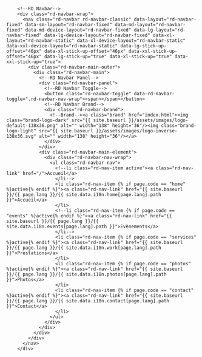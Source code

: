         <!--RD Navbar-->
        <div class="rd-navbar-wrap">
          <nav class="rd-navbar rd-navbar-classic" data-layout="rd-navbar-fixed" data-sm-layout="rd-navbar-fixed" data-md-layout="rd-navbar-fixed" data-md-device-layout="rd-navbar-fixed" data-lg-layout="rd-navbar-fixed" data-lg-device-layout="rd-navbar-fixed" data-xl-layout="rd-navbar-static" data-xl-device-layout="rd-navbar-static" data-xxl-device-layout="rd-navbar-static" data-lg-stick-up-offset="46px" data-xl-stick-up-offset="46px" data-xxl-stick-up-offset="46px" data-lg-stick-up="true" data-xl-stick-up="true" data-xxl-stick-up="true">
            <div class="rd-navbar-main-outer">
              <div class="rd-navbar-main">
                <!--RD Navbar Panel-->
                <div class="rd-navbar-panel">
                  <!--RD Navbar Toggle-->
                  <button class="rd-navbar-toggle" data-rd-navbar-toggle=".rd-navbar-nav-wrap"><span></span></button>
                  <!--RD Navbar Brand-->
                  <div class="rd-navbar-brand">
                    <!--Brand--><a class="brand" href="index.html"><img class="brand-logo-dark" src="{{ site.baseurl }}/assets/images/logo-default-138x36.png" alt="" width="138" height="36"/><img class="brand-logo-light" src="{{ site.baseurl }}/assets/images/logo-inverse-138x36.svg" alt="" width="138" height="36"/></a>
                  </div>
                </div>
                <div class="rd-navbar-main-element">
                  <div class="rd-navbar-nav-wrap">
                    <ul class="rd-navbar-nav">
                      <!--li class="rd-nav-item active"><a class="rd-nav-link" href="/">Accueil</a>
                      </li-->
                      <li class="rd-nav-item {% if page.code == "home" %}active{% endif %}"><a class="rd-nav-link" href="{{ site.baseurl }}/{{ page.lang }}/{{ site.data.i18n.home[page.lang].path }}">Accueil</a>
                      </li>
                      <!--li class="rd-nav-item {% if page.code == "events" %}active{% endif %}"><a class="rd-nav-link" href="{{ site.baseurl }}/{{ page.lang }}/{{ site.data.i18n.events[page.lang].path }}">Evènements</a>
                      </li-->
                      <li class="rd-nav-item {% if page.code == "services" %}active{% endif %}"><a class="rd-nav-link" href="{{ site.baseurl }}/{{ page.lang }}/{{ site.data.i18n.work[page.lang].path }}">Prestations</a>
                      </li>
                      <li class="rd-nav-item {% if page.code == "photos" %}active{% endif %}"><a class="rd-nav-link" href="{{ site.baseurl }}/{{ page.lang }}/{{ site.data.i18n.photos[page.lang].path }}">Photos</a>
                      </li>
                      <li class="rd-nav-item {% if page.code == "contact" %}active{% endif %}"><a class="rd-nav-link" href="{{ site.baseurl }}/{{ page.lang }}/{{ site.data.i18n.contact[page.lang].path }}">Contact</a>
                      </li>
                    </ul>
                  </div>
                </div>
              </div>
            </div>
          </nav>
        </div>
